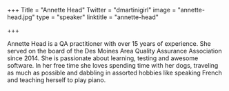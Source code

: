 +++
Title = "Annette Head"
Twitter = "dmartinigirl"
image = "annette-head.jpg"
type = "speaker"
linktitle = "annette-head"

+++

Annette Head is a QA practitioner with over 15 years of experience. She served on the board of the Des Moines Area Quality Assurance Association since 2014. She is passionate about learning, testing and awesome software. In her free time she loves spending time with her dogs, traveling as much as possible and dabbling in assorted hobbies like speaking French and teaching herself to play piano.
